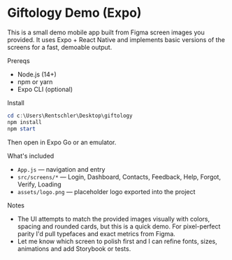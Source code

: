 # Giftology Demo (Expo)

This is a small demo mobile app built from Figma screen images you provided. It uses Expo + React Native and implements basic versions of the screens for a fast, demoable output.

Prereqs
- Node.js (14+)
- npm or yarn
- Expo CLI (optional)

Install

```powershell
cd c:\Users\Rentschler\Desktop\giftology
npm install
npm start
```

Then open in Expo Go or an emulator.

What's included
- `App.js` — navigation and entry
- `src/screens/*` — Login, Dashboard, Contacts, Feedback, Help, Forgot, Verify, Loading
- `assets/logo.png` — placeholder logo exported into the project

Notes
- The UI attempts to match the provided images visually with colors, spacing and rounded cards, but this is a quick demo. For pixel-perfect parity I'd pull typefaces and exact metrics from Figma.
- Let me know which screen to polish first and I can refine fonts, sizes, animations and add Storybook or tests.
